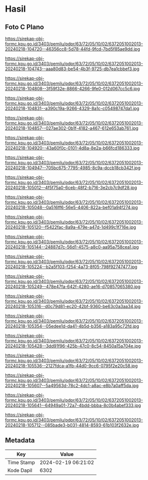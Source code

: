 # Hasil

## Foto C Plano

https://sirekap-obj-formc.kpu.go.id/3403/pemilu/pdpr/63/72/05/10/02/6372051002013-20240218-104720--46356cc8-5d78-44fd-9fcd-7bd5f85ae9dd.jpg

https://sirekap-obj-formc.kpu.go.id/3403/pemilu/pdpr/63/72/05/10/02/6372051002013-20240218-104743--aaa80d83-be54-4b3f-9725-db7ea1cbbef3.jpg

https://sirekap-obj-formc.kpu.go.id/3403/pemilu/pdpr/63/72/05/10/02/6372051002013-20240218-104808--3f59f32e-8866-4266-9fe0-012d067cc5c6.jpg

https://sirekap-obj-formc.kpu.go.id/3403/pemilu/pdpr/63/72/05/10/02/6372051002013-20240218-104831--a390c19a-9266-4329-8a1c-c05498747da1.jpg

https://sirekap-obj-formc.kpu.go.id/3403/pemilu/pdpr/63/72/05/10/02/6372051002013-20240218-104857--027ae302-0b1f-4182-a467-612e653ab761.jpg

https://sirekap-obj-formc.kpu.go.id/3403/pemilu/pdpr/63/72/05/10/02/6372051002013-20240218-104920--43a60f0c-0101-4d8a-8e2a-b66fcd186333.jpg

https://sirekap-obj-formc.kpu.go.id/3403/pemilu/pdpr/63/72/05/10/02/6372051002013-20240218-104947--705bc675-7795-4985-8c9a-dccb18cb342f.jpg

https://sirekap-obj-formc.kpu.go.id/3403/pemilu/pdpr/63/72/05/10/02/6372051002013-20240218-105012--4f5f75a0-6ceb-48f2-b716-3e2cb7c9df28.jpg

https://sirekap-obj-formc.kpu.go.id/3403/pemilu/pdpr/63/72/05/10/02/6372051002013-20240218-105048--0a516ff6-56e5-4406-822a-bef01a94f274.jpg

https://sirekap-obj-formc.kpu.go.id/3403/pemilu/pdpr/63/72/05/10/02/6372051002013-20240218-105120--f5422fac-8a9a-479e-a47d-1d499c1f716e.jpg

https://sirekap-obj-formc.kpu.go.id/3403/pemilu/pdpr/63/72/05/10/02/6372051002013-20240218-105144--24887d7c-56d1-4575-a8c0-aa95a758cea1.jpg

https://sirekap-obj-formc.kpu.go.id/3403/pemilu/pdpr/63/72/05/10/02/6372051002013-20240218-105224--b2a5f103-f254-4a73-8f05-798f92747477.jpg

https://sirekap-obj-formc.kpu.go.id/3403/pemilu/pdpr/63/72/05/10/02/6372051002013-20240218-105249--478e47fa-642f-4280-ae16-d70857065380.jpg

https://sirekap-obj-formc.kpu.go.id/3403/pemilu/pdpr/63/72/05/10/02/6372051002013-20240218-105316--d0c79d81-ec20-42bf-9360-be63c0a3aa34.jpg

https://sirekap-obj-formc.kpu.go.id/3403/pemilu/pdpr/63/72/05/10/02/6372051002013-20240218-105354--05edee1d-da41-4b5d-b356-a183a95c72fd.jpg

https://sirekap-obj-formc.kpu.go.id/3403/pemilu/pdpr/63/72/05/10/02/6372051002013-20240218-105428--3dd91f96-425b-47c0-8c54-8450a15a704e.jpg

https://sirekap-obj-formc.kpu.go.id/3403/pemilu/pdpr/63/72/05/10/02/6372051002013-20240218-105536--2127fdca-a1fb-44d0-9cc6-0795f2e20c58.jpg

https://sirekap-obj-formc.kpu.go.id/3403/pemilu/pdpr/63/72/05/10/02/6372051002013-20240218-105607--5a49563d-78c2-4dc1-a8ac-e8b7a0aff5da.jpg

https://sirekap-obj-formc.kpu.go.id/3403/pemilu/pdpr/63/72/05/10/02/6372051002013-20240218-105641--64949a01-72a7-4bdd-bbba-8c0b4abef333.jpg

https://sirekap-obj-formc.kpu.go.id/3403/pemilu/pdpr/63/72/05/10/02/6372051002013-20240218-105712--085bade3-b031-4814-8593-61b103f2632e.jpg


## Metadata

| Key        | Value               |
| ---------- | ------------------- |
| Time Stamp | 2024-02-19 06:21:02 |
| Kode Dapil | 6302                |



